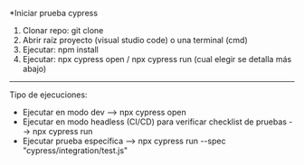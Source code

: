 *Iniciar prueba cypress
1) Clonar repo:
   git clone 
2) Abrir raíz proyecto (visual studio code) o una terminal (cmd)
3) Ejecutar:
  npm install
4) Ejecutar:
   npx cypress open / npx cypress run (cual elegir se detalla más abajo)

******
Tipo de ejecuciones:
* Ejecutar en modo dev --> 
npx cypress open
* Ejecutar en modo headless (CI/CD) para verificar checklist de pruebas -->
npx cypress run
* Ejecutar prueba específica -->
  npx cypress run --spec "cypress/integration/test.js"
